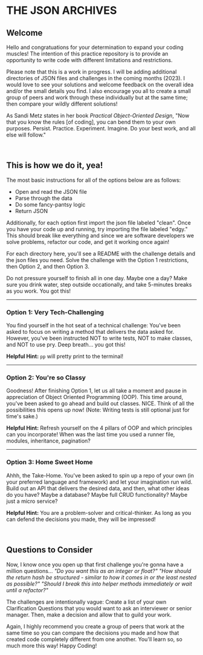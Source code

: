 # THE JSON ARCHIVES

## Welcome 
Hello and congratuations for your determination to expand your coding muscles! The intention of this practice repository is to provide an opportunity to write code with different limitations and restrictions. 

Please note that this is a work in progress. I will be adding additional directories of JSON files and challenges in the coming months (2023). I would love to see your solutions and welcome feedback on the overall idea and/or the small details you find. I also encourage you all to create a small group of peers and work through these individually but at the same time; then compare your wildly different solutions!

As Sandi Metz states in her book *Practical Object-Oriented Design*, "Now that you know the rules [of coding], you can bend them to your own purposes. Persist. Practice. Experiment. Imagine. Do your best work, and all else will follow."

<br>

## This is how we do it, yea!

The most basic instructions for all of the options below are as follows: 
- Open and read the JSON file
- Parse through the data
- Do some fancy-pantsy logic
- Return JSON

Additionally, for each option first import the json file labeled "clean". Once you have your code up and running, try importing the file labeled "edgy." This should break like everything and since we are software developers we solve problems, refactor our code, and get it working once again!

For each directory here, you'll see a README with the challenge details and the json files you need. Solve the challenge with the Option 1 restrictions, then Option 2, and then Option 3. 

Do not pressure yourself to finish all in one day. Maybe one a day? Make sure you drink water, step outside occationally, and take 5-minutes breaks as you work. You got this!

---

### Option 1: Very Tech-Challenging
You find yourself in the hot seat of a technical challenge: You've been asked to focus on writing a method that delivers the data asked for. However, you've been instructed NOT to write tests, NOT to make classes, and NOT to use pry. Deep breath... you got this!

**Helpful Hint:** `pp` will pretty print to the terminal!

---

### Option 2: You're so Classy
Goodness! After finishing Option 1, let us all take a moment and pause in appreciation of Object Oriented Programming (OOP). This time around, you've been asked to go ahead and build out classes. NICE. Think of all the possibilities this opens up now! (Note: Writing tests is still optional just for time's sake.)

**Helpful Hint:** Refresh yourself on the 4 pillars of OOP and which principles can you incorporate! When was the last time you used a runner file, modules, inheritance, pagination?

---

### Option 3: Home Sweet Home
Ahhh, the Take-Home. You've been asked to spin up a repo of your own (in your preferred language and framework) and let your imagination run wild. Build out an API that delivers the desired data, and then, what other ideas do you have? Maybe a database? Maybe full CRUD functionality? Maybe just a micro service?

**Helpful Hint:** You are a problem-solver and critical-thinker. As long as you can defend the decisions you made, they will be impressed!

<br>

## Questions to Consider
Now, I know once you open up that first challenge you're gonna have a million questions... *"Do you want this as an integer or float?" "How should the return hash be structured - similar to how it comes in or the least nested as possible?" "Should I break this into helper methods immediately or wait until a refactor?"* 

The challenges are intentionally vague: Create a list of your own Clarification Questions that you would want to ask an interviewer or senior manager. Then, make a decision and allow that to guild your work.

Again, I highly recommend you create a group of peers that work at the same time so you can compare the decisions you made and how that created code completely different from one another. You'll learn so, so much more this way! Happy Coding!

